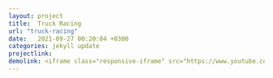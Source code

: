 ```yaml
---
layout: project
title:  Truck Racing
url: "truck-racing"
date:   2021-09-27 00:20:04 +0300
categories: jekyll update
projectlink: 
demolink: <iframe class="responsive-iframe" src="https://www.youtube.com/embed/g2JzwR3Lx8c" title="YouTube video player" frameborder="0" allow="accelerometer; autoplay; clipboard-write; encrypted-media; gyroscope; picture-in-picture" allowfullscreen></iframe>
---
```

